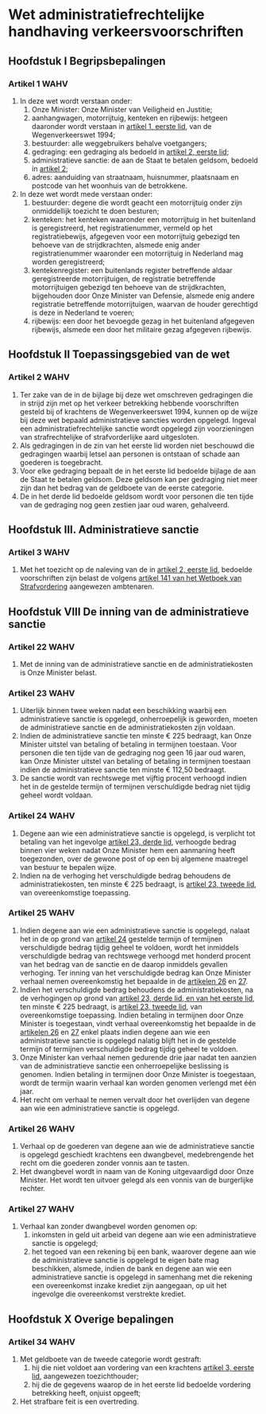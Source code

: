 # Wet administratiefrechtelijke handhaving verkeersvoorschriften

## Hoofdstuk I Begripsbepalingen

### Artikel 1 WAHV

1. In deze wet wordt verstaan onder:
    1. Onze Minister: Onze Minister van Veiligheid en Justitie;
    2. aanhangwagen, motorrijtuig, kenteken en rijbewijs: hetgeen daaronder wordt verstaan in [artikel 1, eerste lid](./wegenverkeerswet-1994.md#artikel-1-wvw-begripsbepalingen), van de Wegenverkeerswet 1994;
    3. bestuurder: alle weggebruikers behalve voetgangers;
    4. gedraging: een gedraging als bedoeld in [artikel 2, eerste lid](#artikel-2-wahv);
    5. administratieve sanctie: de aan de Staat te betalen geldsom, bedoeld in [artikel 2](#artikel-2-wahv);
    6. adres: aanduiding van straatnaam, huisnummer, plaatsnaam en postcode van het woonhuis van de betrokkene.
2. In deze wet wordt mede verstaan onder:
    1. bestuurder: degene die wordt geacht een motorrijtuig onder zijn onmiddellijk toezicht te doen besturen;
    2. kenteken: het kenteken waaronder een motorrijtuig in het buitenland is geregistreerd, het registratienummer, vermeld op het registratiebewijs, afgegeven voor een motorrijtuig gebezigd ten behoeve van de strijdkrachten, alsmede enig ander registratienummer waaronder een motorrijtuig in Nederland mag worden geregistreerd;
    3. kentekenregister: een buitenlands register betreffende aldaar geregistreerde motorrijtuigen, de registratie betreffende motorrijtuigen gebezigd ten behoeve van de strijdkrachten, bijgehouden door Onze Minister van Defensie, alsmede enig andere registratie betreffende motorrijtuigen, waarvan de houder gerechtigd is deze in Nederland te voeren;
    4. rijbewijs: een door het bevoegde gezag in het buitenland afgegeven rijbewijs, alsmede een door het militaire gezag afgegeven rijbewijs.

## Hoofdstuk II Toepassingsgebied van de wet

### Artikel 2 WAHV

1. Ter zake van de in de bijlage bij deze wet omschreven gedragingen die in strijd zijn met op het verkeer betrekking hebbende voorschriften gesteld bij of krachtens de Wegenverkeerswet 1994, kunnen op de wijze bij deze wet bepaald administratieve sancties worden opgelegd. Ingeval een administratiefrechtelijke sanctie wordt opgelegd zijn voorzieningen van strafrechtelijke of strafvorderlijke aard uitgesloten.
2. Als gedragingen in de zin van het eerste lid worden niet beschouwd die gedragingen waarbij letsel aan personen is ontstaan of schade aan goederen is toegebracht.
3. Voor elke gedraging bepaalt de in het eerste lid bedoelde bijlage de aan de Staat te betalen geldsom. Deze geldsom kan per gedraging niet meer zijn dan het bedrag van de geldboete van de eerste categorie.
4. De in het derde lid bedoelde geldsom wordt voor personen die ten tijde van de gedraging nog geen zestien jaar oud waren, gehalveerd.

## Hoofdstuk III. Administratieve sanctie

### Artikel 3 WAHV

1. Met het toezicht op de naleving van de in [artikel 2, eerste lid](#artikel-2-wahv), bedoelde voorschriften zijn belast de volgens [artikel 141 van het Wetboek van Strafvordering](../wetboek-van-strafvordering.md#artikel-141-wvsv-algemene-opsporingsbevoegdheid) aangewezen ambtenaren.

## Hoofdstuk VIII De inning van de administratieve sanctie

### Artikel 22 WAHV

1. Met de inning van de administratieve sanctie en de administratiekosten is Onze Minister belast.

### Artikel 23 WAHV

1. Uiterlijk binnen twee weken nadat een beschikking waarbij een administratieve sanctie is opgelegd, onherroepelijk is geworden, moeten de administratieve sanctie en de administratiekosten zijn voldaan.
2. Indien de administratieve sanctie ten minste € 225 bedraagt, kan Onze Minister uitstel van betaling of betaling in termijnen toestaan. Voor personen die ten tijde van de gedraging nog geen 16 jaar oud waren, kan Onze Minister uitstel van betaling of betaling in termijnen toestaan indien de administratieve sanctie ten minste € 112,50 bedraagt.
3. De sanctie wordt van rechtswege met vijftig procent verhoogd indien het in de gestelde termijn of termijnen verschuldigde bedrag niet tijdig geheel wordt voldaan.

### Artikel 24 WAHV

1. Degene aan wie een administratieve sanctie is opgelegd, is verplicht tot betaling van het ingevolge [artikel 23, derde lid](#artikel-23-wahv), verhoogde bedrag binnen vier weken nadat Onze Minister hem een aanmaning heeft toegezonden, over de gewone post of op een bij algemene maatregel van bestuur te bepalen wijze.
2. Indien na de verhoging het verschuldigde bedrag behoudens de administratiekosten, ten minste € 225 bedraagt, is [artikel 23, tweede lid](#artikel-23-wahv), van overeenkomstige toepassing.

### Artikel 25 WAHV

1. Indien degene aan wie een administratieve sanctie is opgelegd, nalaat het in de op grond van [artikel 24](#artikel-24-wahv) gestelde termijn of termijnen verschuldigde bedrag tijdig geheel te voldoen, wordt het inmiddels verschuldigde bedrag van rechtswege verhoogd met honderd procent van het bedrag van de sanctie en de daarop inmiddels gevallen verhoging. Ter inning van het verschuldigde bedrag kan Onze Minister verhaal nemen overeenkomstig het bepaalde in de [artikelen 26](#artikel-26-wahv) en [27](#artikel-27-wahv).
2. Indien het verschuldigde bedrag behoudens de administratiekosten, na de verhogingen op grond van [artikel 23, derde lid, en van het eerste lid](#artikel-23-wahv), ten minste € 225 bedraagt, is [artikel 23, tweede lid](#artikel-23-wahv), van overeenkomstige toepassing. Indien betaling in termijnen door Onze Minister is toegestaan, vindt verhaal overeenkomstig het bepaalde in de [artikelen 26](#artikel-26-wahv) en [27](#artikel-27-wahv) enkel plaats indien degene aan wie een administratieve sanctie is opgelegd nalatig blijft het in de gestelde termijn of termijnen verschuldigde bedrag tijdig geheel te voldoen.
3. Onze Minister kan verhaal nemen gedurende drie jaar nadat ten aanzien van de administratieve sanctie een onherroepelijke beslissing is genomen. Indien betaling in termijnen door Onze Minister is toegestaan, wordt de termijn waarin verhaal kan worden genomen verlengd met één jaar.
4. Het recht om verhaal te nemen vervalt door het overlijden van degene aan wie een administratieve sanctie is opgelegd.

### Artikel 26 WAHV

1. Verhaal op de goederen van degene aan wie de administratieve sanctie is opgelegd geschiedt krachtens een dwangbevel, medebrengende het recht om die goederen zonder vonnis aan te tasten.
2. Het dwangbevel wordt in naam van de Koning uitgevaardigd door Onze Minister. Het wordt ten uitvoer gelegd als een vonnis van de burgerlijke rechter.

### Artikel 27 WAHV

1. Verhaal kan zonder dwangbevel worden genomen op:
    1. inkomsten in geld uit arbeid van degene aan wie een administratieve sanctie is opgelegd;
    2. het tegoed van een rekening bij een bank, waarover degene aan wie de administratieve sanctie is opgelegd te eigen bate mag beschikken, alsmede, indien de bank en degene aan wie een administratieve sanctie is opgelegd in samenhang met die rekening een overeenkomst inzake krediet zijn aangegaan, op uit het ingevolge die overeenkomst verstrekte krediet.

## Hoofdstuk X Overige bepalingen

### Artikel 34 WAHV

1. Met geldboete van de tweede categorie wordt gestraft:
    1. hij die niet voldoet aan vordering van een krachtens [artikel 3, eerste lid](#artikel-3-wahv), aangewezen toezichthouder;
    2. hij die de gegevens waarop de in het eerste lid bedoelde vordering betrekking heeft, onjuist opgeeft;
2. Het strafbare feit is een overtreding.

